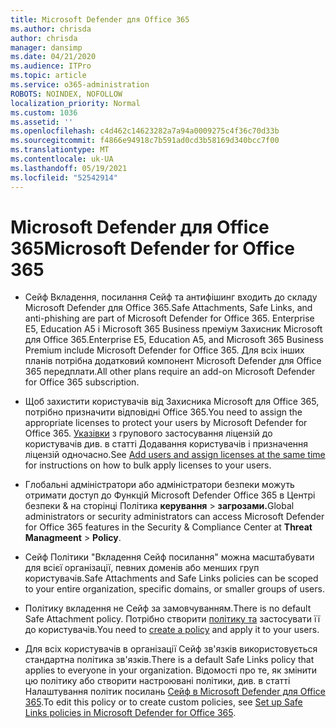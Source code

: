 ```yaml
---
title: Microsoft Defender для Office 365
ms.author: chrisda
author: chrisda
manager: dansimp
ms.date: 04/21/2020
ms.audience: ITPro
ms.topic: article
ms.service: o365-administration
ROBOTS: NOINDEX, NOFOLLOW
localization_priority: Normal
ms.custom: 1036
ms.assetid: ''
ms.openlocfilehash: c4d462c14623282a7a94a0009275c4f36c70d33b
ms.sourcegitcommit: f4866e94918c7b591ad0cd3b58169d340bcc7f00
ms.translationtype: MT
ms.contentlocale: uk-UA
ms.lasthandoff: 05/19/2021
ms.locfileid: "52542914"
---
```

# <a name="microsoft-defender-for-office-365"></a><span data-ttu-id="1c7ee-102">Microsoft Defender для Office 365</span><span class="sxs-lookup"><span data-stu-id="1c7ee-102">Microsoft Defender for Office 365</span></span>

- <span data-ttu-id="1c7ee-103">Сейф Вкладення, посилання Сейф та антифішинг входить до складу Microsoft Defender для Office 365.</span><span class="sxs-lookup"><span data-stu-id="1c7ee-103">Safe Attachments, Safe Links, and anti-phishing are part of Microsoft Defender for Office 365.</span></span> <span data-ttu-id="1c7ee-104">Enterprise E5, Education A5 і Microsoft 365 Business преміум Захисник Microsoft для Office 365.</span><span class="sxs-lookup"><span data-stu-id="1c7ee-104">Enterprise E5, Education A5, and Microsoft 365 Business Premium include Microsoft Defender for Office 365.</span></span> <span data-ttu-id="1c7ee-105">Для всіх інших планів потрібна додатковий компонент Microsoft Defender для Office 365 передплати.</span><span class="sxs-lookup"><span data-stu-id="1c7ee-105">All other plans require an add-on Microsoft Defender for Office 365 subscription.</span></span>

- <span data-ttu-id="1c7ee-106">Щоб захистити користувачів від Захисника Microsoft для Office 365, потрібно призначити відповідні Office 365.</span><span class="sxs-lookup"><span data-stu-id="1c7ee-106">You need to assign the appropriate licenses to protect your users by Microsoft Defender for Office 365.</span></span> <span data-ttu-id="1c7ee-107">[Указівки](/microsoft-365/admin/add-users/add-users) з групового застосування ліцензій до користувачів див. в статті Додавання користувачів і призначення ліцензій одночасно.</span><span class="sxs-lookup"><span data-stu-id="1c7ee-107">See [Add users and assign licenses at the same time](/microsoft-365/admin/add-users/add-users) for instructions on how to bulk apply licenses to your users.</span></span>

- <span data-ttu-id="1c7ee-108">Глобальні адміністратори або адміністратори безпеки можуть отримати доступ до Функцій Microsoft Defender Office 365 в Центрі безпеки & на сторінці Політика **керування** \> **загрозами.**</span><span class="sxs-lookup"><span data-stu-id="1c7ee-108">Global administrators or security administrators can access Microsoft Defender for Office 365 features in the Security & Compliance Center at **Threat Managmeent** \> **Policy**.</span></span>

- <span data-ttu-id="1c7ee-109">Сейф Політики "Вкладення Сейф посилання" можна масштабувати для всієї організації, певних доменів або менших груп користувачів.</span><span class="sxs-lookup"><span data-stu-id="1c7ee-109">Safe Attachments and Safe Links policies can be scoped to your entire organization, specific domains, or smaller groups of users.</span></span>

- <span data-ttu-id="1c7ee-110">Політику вкладення не Сейф за замовчуванням.</span><span class="sxs-lookup"><span data-stu-id="1c7ee-110">There is no default  Safe Attachment policy.</span></span> <span data-ttu-id="1c7ee-111">Потрібно створити [політику та](/microsoft-365/security/office-365-security/set-up-atp-safe-attachments-policies) застосувати її до користувачів.</span><span class="sxs-lookup"><span data-stu-id="1c7ee-111">You need to [create a policy](/microsoft-365/security/office-365-security/set-up-atp-safe-attachments-policies) and apply it to your users.</span></span>

- <span data-ttu-id="1c7ee-112">Для всіх користувачів в організації Сейф зв'язків використовується стандартна політика зв'язків.</span><span class="sxs-lookup"><span data-stu-id="1c7ee-112">There is a default Safe Links policy that applies to everyone in your organization.</span></span> <span data-ttu-id="1c7ee-113">Відомості про те, як змінити цю політику або створити настроювані політики, див. в статті Налаштування політик посилань [Сейф в Microsoft Defender для Office 365](/microsoft-365/security/office-365-security/set-up-atp-safe-links-policies).</span><span class="sxs-lookup"><span data-stu-id="1c7ee-113">To edit this policy or to create custom policies, see [Set up Safe Links policies in Microsoft Defender for Office 365](/microsoft-365/security/office-365-security/set-up-atp-safe-links-policies).</span></span>
